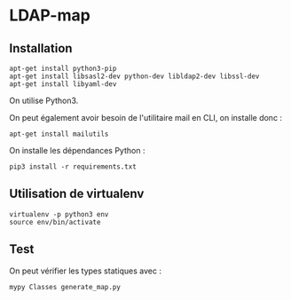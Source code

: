 LDAP-map
========

Installation
------------

```
apt-get install python3-pip
apt-get install libsasl2-dev python-dev libldap2-dev libssl-dev
apt-get install libyaml-dev
```

On utilise Python3.

On peut également avoir besoin de l'utilitaire mail en CLI, on installe donc :
```
apt-get install mailutils
```

On installe les dépendances Python :
```
pip3 install -r requirements.txt
```

Utilisation de virtualenv
-------------------------
```
virtualenv -p python3 env
source env/bin/activate
```

Test
----
On peut vérifier les types statiques avec :
```
mypy Classes generate_map.py
```